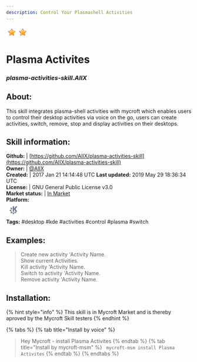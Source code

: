```yaml
---
description: Control Your Plasmashell Activities
---
```


![](../.gitbook/assets/star.png)![](../.gitbook/assets/star.png)  
# Plasma Activites  
### _plasma-activities-skill.AIIX_  
## About:  
This skill integrates plasma-shell activities with mycroft which enables users to control their desktop activities via voice on the go, users can create activities, switch, remove, stop and display activities on their desktops.

## Skill information:  
**Github:** | [https://github.com/AIIX/plasma-activities-skill](https://github.com/AIIX/plasma-activities-skill)  
**Owner:** | [@AIIX](https://github.com/AIIX)  
**Created:** | 2017 Jan 21 14:14:48 UTC  **Last updated:** 2019 May 29 18:36:34 UTC  
**License:** | GNU General Public License v3.0  
**Market status:** | [In Market](https://market.mycroft.ai/skill/plasma-activities-skill)  
**Platform:**  
 ![plasmoid](../.gitbook/assets/kde.png)   
**Tags:** \#desktop \#kde \#activities \#control \#plasma \#switch   
## Examples:  
> Create new activity 'Activity Name.  
> Show current Activities.  
> Kill activity 'Activity Name.  
> Switch to activity 'Activity Name.  
> Remove activity 'Activity Name.  
  
## Installation:  
{% hint style="info" %}
This skill is in Mycroft Market and is thereby aproved by the Mycroft Skill testers
{% endhint %}
    
{% tabs %}
{% tab title="Install by voice" %}
> Hey Mycroft - install Plasma Activites
{% endtab %}
  {% tab title="Install by mycroft-msm" %}
``` mycroft-msm install Plasma Activites```
{% endtab %}
  {% endtabs %}
  